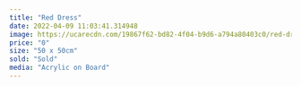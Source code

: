 ```yaml
---
title: "Red Dress"
date: 2022-04-09 11:03:41.314948
image: https://ucarecdn.com/19867f62-bd82-4f04-b9d6-a794a80403c0/red-dress.jpg
price: "0"
size: "50 x 50cm"
sold: "Sold"
media: "Acrylic on Board"
---
```


